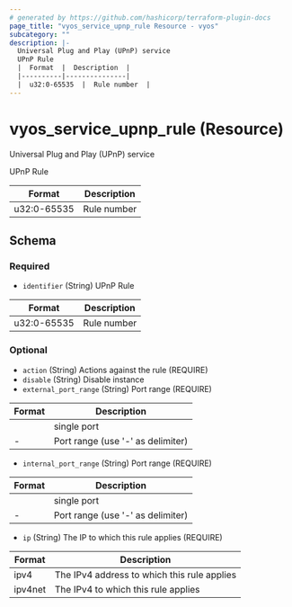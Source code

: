 ```yaml
---
# generated by https://github.com/hashicorp/terraform-plugin-docs
page_title: "vyos_service_upnp_rule Resource - vyos"
subcategory: ""
description: |-
  Universal Plug and Play (UPnP) service
  UPnP Rule
  |  Format  |  Description  |
  |----------|---------------|
  |  u32:0-65535  |  Rule number  |
---
```


# vyos_service_upnp_rule (Resource)

Universal Plug and Play (UPnP) service

UPnP Rule

|  Format  |  Description  |
|----------|---------------|
|  u32:0-65535  |  Rule number  |



<!-- schema generated by tfplugindocs -->
## Schema

### Required

- `identifier` (String) UPnP Rule

|  Format  |  Description  |
|----------|---------------|
|  u32:0-65535  |  Rule number  |

### Optional

- `action` (String) Actions against the rule (REQUIRE)
- `disable` (String) Disable instance
- `external_port_range` (String) Port range (REQUIRE)

|  Format  |  Description  |
|----------|---------------|
|  <port>  |  single port  |
|  <portN>-<portM>  |  Port range (use '-' as delimiter)  |
- `internal_port_range` (String) Port range (REQUIRE)

|  Format  |  Description  |
|----------|---------------|
|  <port>  |  single port  |
|  <portN>-<portM>  |  Port range (use '-' as delimiter)  |
- `ip` (String) The IP to which this rule applies (REQUIRE)

|  Format  |  Description  |
|----------|---------------|
|  ipv4  |  The IPv4 address to which this rule applies  |
|  ipv4net  |  The IPv4 to which this rule applies  |
